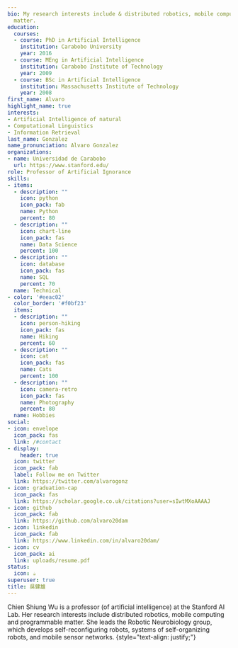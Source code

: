 ```yaml
---
bio: My research interests include & distributed robotics, mobile computing and programmable
  matter.
education:
  courses:
  - course: PhD in Artificial Intelligence
    institution: Carabobo University
    year: 2016
  - course: MEng in Artificial Intelligence
    institution: Carabobo Institute of Technology
    year: 2009
  - course: BSc in Artificial Intelligence
    institution: Massachusetts Institute of Technology
    year: 2008
first_name: Alvaro
highlight_name: true
interests:
- Artificial Intelligence of natural
- Computational Linguistics
- Information Retrieval
last_name: Gonzalez
name_pronunciation: Alvaro Gonzalez
organizations:
- name: Universidad de Carabobo
  url: https://www.stanford.edu/
role: Professor of Artificial Ignorance
skills:
- items:
  - description: ""
    icon: python
    icon_pack: fab
    name: Python
    percent: 80
  - description: ""
    icon: chart-line
    icon_pack: fas
    name: Data Science
    percent: 100
  - description: ""
    icon: database
    icon_pack: fas
    name: SQL
    percent: 70
  name: Technical
- color: '#eeac02'
  color_border: '#f0bf23'
  items:
  - description: ""
    icon: person-hiking
    icon_pack: fas
    name: Hiking
    percent: 60
  - description: ""
    icon: cat
    icon_pack: fas
    name: Cats
    percent: 100
  - description: ""
    icon: camera-retro
    icon_pack: fas
    name: Photography
    percent: 80
  name: Hobbies
social:
- icon: envelope
  icon_pack: fas
  link: /#contact
- display:
    header: true
  icon: twitter
  icon_pack: fab
  label: Follow me on Twitter
  link: https://twitter.com/alvarogonz
- icon: graduation-cap
  icon_pack: fas
  link: https://scholar.google.co.uk/citations?user=sIwtMXoAAAAJ
- icon: github
  icon_pack: fab
  link: https://github.com/alvaro20dam
- icon: linkedin
  icon_pack: fab
  link: https://www.linkedin.com/in/alvaro20dam/
- icon: cv
  icon_pack: ai
  link: uploads/resume.pdf
status:
  icon: ☕️
superuser: true
title: 吳健雄
---
```


Chien Shiung Wu is a professor (of artificial intelligence) at the Stanford AI Lab. Her research interests include distributed robotics, mobile computing and programmable matter. She leads the Robotic Neurobiology group, which develops self-reconfiguring robots, systems of self-organizing robots, and mobile sensor networks.
{style="text-align: justify;"}
